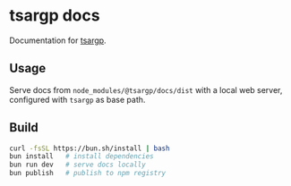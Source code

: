 # tsargp docs

Documentation for [tsargp].

## Usage

Serve docs from `node_modules/@tsargp/docs/dist` with a local web server, configured with `tsargp` as base path.

## Build

```sh
curl -fsSL https://bun.sh/install | bash
bun install   # install dependencies
bun run dev   # serve docs locally
bun publish   # publish to npm registry
```

[tsargp]: https://www.npmjs.com/package/tsargp
